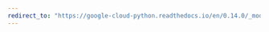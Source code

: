```yaml
---
redirect_to: "https://google-cloud-python.readthedocs.io/en/0.14.0/_modules/gcloud/connection.html"
---
```

